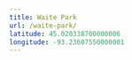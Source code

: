 ```yaml
---
title: Waite Park
url: /waite-park/
latitude: 45.028338700000006
longitude: -93.23607550000001
---
```

